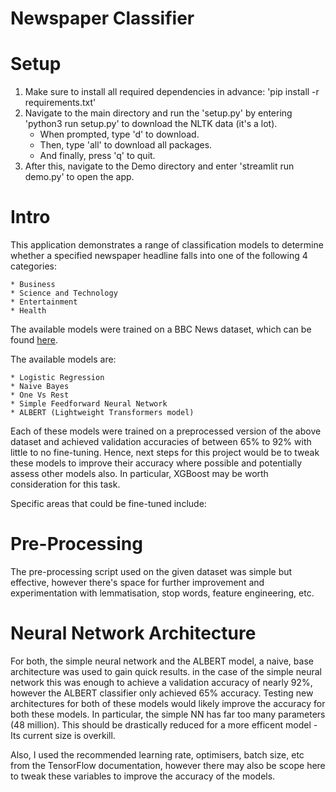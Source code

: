 # Newspaper Classifier
# Setup
1. Make sure to install all required dependencies in advance:
    'pip install -r requirements.txt'
2. Navigate to the main directory and run the 'setup.py' by entering 'python3 run setup.py' to download the NLTK data (it's a lot). 
    * When prompted, type 'd' to download.
    * Then, type 'all' to download all packages.
    * And finally, press 'q' to quit.
3. After this, navigate to the Demo directory and enter 'streamlit run demo.py' to open the app.

# Intro
This application demonstrates a range of classification models to determine whether a specified newspaper headline falls into one of the following 4 categories:
    
    * Business
    * Science and Technology
    * Entertainment
    * Health

The available models were trained on a BBC News dataset, which can be found [here](https://www.kaggle.com/c/learn-ai-bbc/data).

The available models are:

    * Logistic Regression
    * Naive Bayes
    * One Vs Rest
    * Simple Feedforward Neural Network
    * ALBERT (Lightweight Transformers model)

Each of these models were trained on a preprocessed version of the above dataset and achieved validation accuracies of between 65% to 92% with little to no fine-tuning.
Hence, next steps for this project would be to tweak these models to improve their accuracy where possible and potentially assess other models also. 
In particular, XGBoost may be worth consideration for this task.

Specific areas that could be fine-tuned include:
# Pre-Processing
The pre-processing script used on the given dataset was simple but effective, however there's space for further improvement and experimentation with lemmatisation, stop words, feature engineering, etc.

# Neural Network Architecture
For both, the simple neural network and the ALBERT model, a naive, base architecture was used to gain quick results. in the case of the simple neural network this was enough to achieve a validation accuracy of nearly 92%, however the ALBERT classifier only achieved 65% accuracy.
Testing new architectures for both of these models would likely improve the accuracy for both these models. In particular, the simple NN has far too many parameters (48 million). This should be drastically reduced for a more efficent model - Its current size is overkill.

Also, I used the recommended learning rate, optimisers, batch size, etc from the TensorFlow documentation, however there may also be scope here to tweak these variables to improve the accuracy of the models.